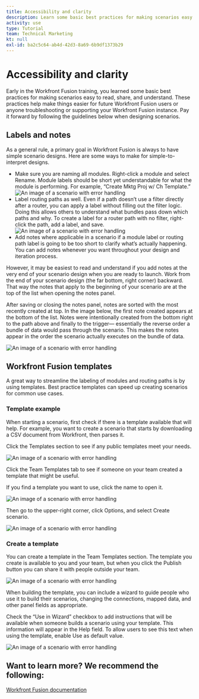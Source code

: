 ```yaml
---
title: Accessibility and clarity
description: Learn some basic best practices for making scenarios easy to read, share, and understand.
activity: use
type: Tutorial
team: Technical Marketing
kt: null
exl-id: ba2c5c64-ab4d-42d3-8a69-6b9df1373b29
---
```

# Accessibility and clarity

Early in the Workfront Fusion training, you learned some basic best practices for making scenarios easy to read, share, and understand. These practices help make things easier for future Workfront Fusion users or anyone troubleshooting or supporting your Workfront Fusion instance. Pay it forward by following the guidelines below when designing scenarios.

## Labels and notes

As a general rule, a primary goal in Workfront Fusion is always to have simple scenario designs. Here are some ways to make for simple-to-interpret designs.

* Make sure you are naming all modules. Right-click a module and select Rename. Module labels should be short yet understandable for what the module is performing. For example, “Create Mktg Proj w/ Ch Template.”
![An image of a scenario with error handling](assets/design-optimization-and-testing-1.png)
* Label routing paths as well. Even if a path doesn’t use a filter directly after a router, you can apply a label without filling out the filter logic. Doing this allows others to understand what bundles pass down which paths and why. To create a label for a router path with no filter, right-click the path, add a label, and save.
![An image of a scenario with error handling](assets/design-optimization-and-testing-2.png)
* Add notes where applicable in a scenario if a module label or routing path label is going to be too short to clarify what’s actually happening. You can add notes whenever you want throughout your design and iteration process.

However, it may be easiest to read and understand if you add notes at the very end of your scenario design when you are ready to launch. Work from the end of your scenario design (the far bottom, right corner) backward. That way the notes that apply to the beginning of your scenario are at the top of the list when opening the notes panel. 

After saving or closing the notes panel, notes are sorted with the most recently created at top. In the image below, the first note created appears at the bottom of the list. Notes were intentionally created from the bottom right to the path above and finally to the trigger— essentially the reverse order a bundle of data would pass through the scenario. This makes the notes appear in the order the scenario actually executes on the bundle of data.

![An image of a scenario with error handling](assets/design-optimization-and-testing-3.png)

## Workfront Fusion templates

A great way to streamline the labeling of modules and routing paths is by using templates. Best practice templates can speed up creating scenarios for common use cases.

### Template example

When starting a scenario, first check if there is a template available that will help. For example, you want to create a scenario that starts by downloading a CSV document from Workfront, then parses it. 

Click the Templates section to see if any public templates meet your needs.

![An image of a scenario with error handling](assets/design-optimization-and-testing-4.png)

Click the Team Templates tab to see if someone on your team created a template that might be useful. 

If you find a template you want to use, click the name to open it. 

![An image of a scenario with error handling](assets/design-optimization-and-testing-5.png)

Then go to the upper-right corner, click Options, and select Create scenario.

![An image of a scenario with error handling](assets/design-optimization-and-testing-6.png)

### Create a template

You can create a template in the Team Templates section. The template you create is available to you and your team, but when you click the Publish button you can share it with people outside your team.

![An image of a scenario with error handling](assets/design-optimization-and-testing-7.png)

When building the template, you can include a wizard to guide people who use it to build their scenarios, changing the connections, mapped data, and other panel fields as appropriate.

Check the “Use in Wizard” checkbox to add instructions that will be available when someone builds a scenario using your template. This information will appear in the Help field. To allow users to see this text when using the template, enable Use as default value.

![An image of a scenario with error handling](assets/design-optimization-and-testing-8.png)

## Want to learn more? We recommend the following:

[Workfront Fusion documentation](https://experienceleague.adobe.com/docs/workfront/using/adobe-workfront-fusion/workfront-fusion-2.html?lang=en)
